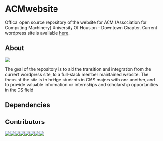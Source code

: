 # ACMwebsite
Offical open source repository of the website for ACM (Association for Computing Machinery) University Of Houston - Downtown Chapter.
Current wordpress site is available [here](https://acmuhd.com/).
## About 
![](https://travis-ci.org/BrianRuizy/ACMwebsite.svg?branch=master)

The goal of the repository is to aid the transition and integration from the current wordpress site, to a full-stack member maintained website. 
The focus of the site is to bridge students in CMS majors with one another, and to provide valuable information on internships and scholarship opportunities in the CS field
## Dependencies
## Contributors
[![](https://sourcerer.io/fame/BrianRuizy/zeashrak/ACMwebsite/images/0)](https://sourcerer.io/fame/BrianRuizy/zeashrak/ACMwebsite/links/0)[![](https://sourcerer.io/fame/BrianRuizy/zeashrak/ACMwebsite/images/1)](https://sourcerer.io/fame/BrianRuizy/zeashrak/ACMwebsite/links/1)[![](https://sourcerer.io/fame/BrianRuizy/zeashrak/ACMwebsite/images/2)](https://sourcerer.io/fame/BrianRuizy/zeashrak/ACMwebsite/links/2)[![](https://sourcerer.io/fame/BrianRuizy/zeashrak/ACMwebsite/images/3)](https://sourcerer.io/fame/BrianRuizy/zeashrak/ACMwebsite/links/3)[![](https://sourcerer.io/fame/BrianRuizy/zeashrak/ACMwebsite/images/4)](https://sourcerer.io/fame/BrianRuizy/zeashrak/ACMwebsite/links/4)[![](https://sourcerer.io/fame/BrianRuizy/zeashrak/ACMwebsite/images/5)](https://sourcerer.io/fame/BrianRuizy/zeashrak/ACMwebsite/links/5)[![](https://sourcerer.io/fame/BrianRuizy/zeashrak/ACMwebsite/images/6)](https://sourcerer.io/fame/BrianRuizy/zeashrak/ACMwebsite/links/6)[![](https://sourcerer.io/fame/BrianRuizy/zeashrak/ACMwebsite/images/7)](https://sourcerer.io/fame/BrianRuizy/zeashrak/ACMwebsite/links/7)
